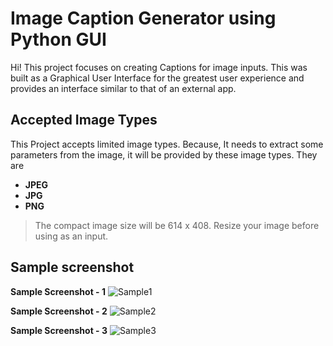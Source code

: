 # Image Caption Generator using Python GUI

Hi! This project focuses on creating Captions for image inputs. This was built as a Graphical User Interface for the greatest user experience and provides an interface similar to that of an external app. 

## Accepted Image Types
This Project accepts limited image types. Because, It needs to extract some parameters from the image, it will be provided by these image types. They are

- **JPEG**
- **JPG**
- **PNG** 

> The compact image size will be 614 x 408. Resize your image before using as an input.

## Sample screenshot

**Sample Screenshot - 1**
![Sample1](https://github.com/user-attachments/assets/06d9dcbe-c0f9-400b-8fec-86b0db792f96)

**Sample Screenshot - 2**
![Sample2](https://github.com/user-attachments/assets/3a4b8b8e-7994-4066-8b5e-eb9486722cf1)

**Sample Screenshot - 3**
![Sample3](https://github.com/user-attachments/assets/3efd1efc-7eec-4a1f-886c-d7e787e849b4)

